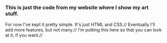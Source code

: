 ### This is just the code from my website where I show my art stuff. 
For now I've kept it pretty simple. It's just HTML and CSS.//
Eventually I'll add more features, but not many.//
I'm putting this here so that you can look at it, if you want.//
